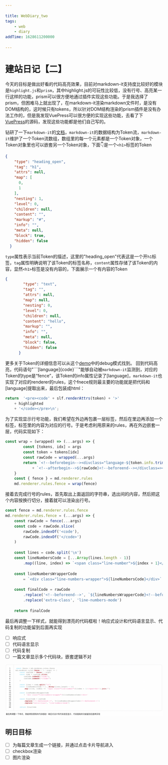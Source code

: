 ```yaml
---

title: WebDiary_two
tags:  
    - web
    - diary
addTime: 1628611200000

---
```

# 建站日记【二】

今天的目标是做出好看的代码高亮效果，目前对markdown-it支持度比较好的模块是`highlight.js`和`prism`，其中highlight.js的可玩性比较低，没有行号、高亮某一行这样的功能，prism可以很方便地通过插件实现这些功能。于是我选择了prism，但困难马上就出现了，在markdown-it渲染markdown文件时，是没有DOM结构的，这时候只有tokens，所以针对DOM结构渲染的prism插件是没有办法工作的，但是我发现VuePress可以很方便的实现这些功能，去看了下[VuePress](https://github.com/vuejs/vuepress/tree/master/packages/%40vuepress/markdown/lib)的源码，发现这些功能都是他们自己写的。

<!-- more -->

钻研了一下`markdown-it`的[文档](https://github.com/markdown-it/markdown-it/blob/master/docs/architecture.md)，`markdown-it`的数据结构为Token流，`markdown-it`维护了一个Token流数组，数组里的每一个元素都是一个Token对象，一个Token对象里也可以嵌套另一个Token对象，下面👇是一个`<h1>`标签的Token
```json
{
    "type": "heading_open",
    "tag": "h1",
    "attrs": null,
    "map": [
      0,
      1
    ],
    "nesting": 1,
    "level": 0,
    "children": null,
    "content": "",
    "markup": "#",
    "info": "",
    "meta": null,
    "block": true,
    "hidden": false
  }
```
`type`属性表示当前Token的描述，这里的"heading_open"代表这是一个开`h1`标签，`tag`属性明确说明了该Token的标签名称，`content`属性存储了该Token的内容，显然`<h1>`标签是没有内容的，下面展示一个有内容的Token
```json
{
        "type": "text",
        "tag": "",
        "attrs": null,
        "map": null,
        "nesting": 0,
        "level": 0,
        "children": null,
        "content": "hello",
        "markup": "",
        "info": "",
        "meta": null,
        "block": false,
        "hidden": false
      }
```
更多关于Token的详细信息可以从这个[demo](https://markdown-it.github.io/)中的debug模式找到。
回到代码高亮，代码语句"\`\`\`\[language\]\{code\}\`\`\`"能够自动被`markdown-it`监测到，对应的Token的type是“fence”，该Token的info属性记录了\[language\]，`markdown-it`也实现了对应的renderer的rules，这个fnece规则最主要的功能就是把代码和\[language\]提取出来，最后包装成html：
```js
return  '<pre><code' + slf.renderAttrs(token) + '>'
    + highlighted
    + '</code></pre>\n';
```
为了实现显示行号功能，我们希望在外边再包裹一层标签，然后在里边再添加一个标签，标签里的内容为对应的行号。于是考虑利用原来的rules，再在外边嵌套一层，代码实现如下：
```js
const wrap = (wrapped) => (...args) => {
        const [tokens, idx] = args
        const token = tokens[idx]
        const rawCode = wrapped(...args)
        return `<!--beforebegin--><divclass="language-${token.info.trim()} extra-class">`
            + `<!--afterbegin-->${rawCode}<!--beforeend--></divclass=><!--afterend-->`
    }
    const { fence } = md.renderer.rules
    md.renderer.rules.fence = wrap(fence)
```
接着去完成行号的rules，首先取出上面返回的字符串，选出<code></code>间的内容，然后把这个内容按换行切分，接着就可以渲染出行号。
```js
const fence = md.renderer.rules.fence
md.renderer.rules.fence = (...args) => {
    const rawCode = fence(...args)
    const code = rawCode.slice(
        rawCode.indexOf('<code'),
        rawCode.indexOf('</code>')
    )

    const lines = code.split('\n')
    const lineNumbersCode = [...Array(lines.length - 1)]
        .map((line, index) => `<span class="line-number">${index + 1}</span><br>`).join('')

    const lineNumbersWrapperCode
        = `<div class="line-numbers-wrapper">${lineNumbersCode}</div>`

    const finalCode = rawCode
        .replace('<!--beforeend-->', `${lineNumbersWrapperCode}<!--beforeend-->`)
        .replace('extra-class', 'line-numbers-mode')

    return finalCode
```
最后再调整一下样式，就能得到漂亮的代码框啦！响应式设计和代码语言显示、代码复制的功能留到后面再实现
- [ ] 响应式
- [ ] 代码语言显示
- [ ] 代码复制
- [ ] 一篇文章显示多个代码块，嵌套逻辑不对

![](./diary2.png)

## 明日目标
- [ ] 为每篇文章生成一个链接，并通过点击卡片导航进入
- [ ] checkbox渲染
- [ ] 图片渲染
